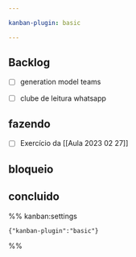 ```yaml
---

kanban-plugin: basic

---
```


## Backlog

- [ ] generation model teams
- [ ] clube de leitura whatsapp


## fazendo

- [ ] Exercício da [[Aula 2023 02 27]]


## bloqueio



## concluido





%% kanban:settings
```
{"kanban-plugin":"basic"}
```
%%